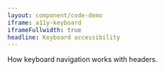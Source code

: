 ```yaml
---
layout: component/code-demo
iframe: a11y-keyboard
iframeFullwidth: true
headline: Keyboard accessibility
---
```



How keyboard navigation works with headers.
